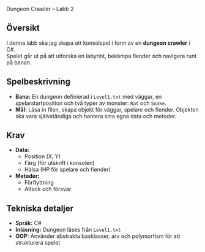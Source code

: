 Dungeon Crawler – Labb 2

## Översikt
I denna labb ska jag skapa ett konsolspel i form av en **dungeon crawler** i C#.  
Spelet går ut på att utforska en labyrint, bekämpa fiender och navigera runt på banan.

## Spelbeskrivning
- **Bana:** En dungeon definierad i `Level1.txt` med väggar, en spelarstartposition och två typer av monster: `Rat` och `Snake`.  
- **Mål:** Läsa in filen, skapa objekt för väggar, spelare och fiender. Objekten ska vara självständiga och hantera sina egna data och metoder.

## Krav
- **Data:**  
  - Position (X, Y)  
  - Färg (för utskrift i konsolen)  
  - Hälsa (HP för spelare och fiender)  
- **Metoder:**  
  - Förflyttning  
  - Attack och försvar  

## Tekniska detaljer
- **Språk:** C#  
- **Inläsning:** Dungeon läses från `Level1.txt`  
- **OOP:** Använder abstrakta basklasser, arv och polymorfism för att strukturera spelet
